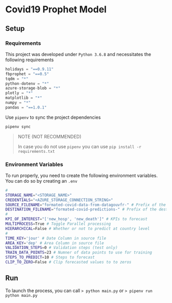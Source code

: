 # Covid19 Prophet Model

## Setup
### Requirements
This project was developed under `Python 3.6.8` and necessitates the following requirements
```python
holidays = "==0.9.11"
fbprophet = "==0.5"
tqdm = "*"
python-dotenv = "*"
azure-storage-blob = "*"
plotly = "*"
matplotlib = "*"
numpy = "*"
pandas = "==1.0.1"
```

Use `pipenv` to sync the project dependencies
```bash
pipenv sync
```
> NOTE (NOT RECOMMENDED)
> 
> In case you do not use `pipenv` you can use `pip install -r requirements.txt`


### Environment Variables
To run properly, you need to create the following environment variables. You can do so by creating an `.env`

```bash
# 
STORAGE_NAME="<STORAGE_NAME>"
CREDENTIALS="<AZURE_STORAGE_CONNECTION_STRING>"
SOURCE_FILENAME="formated-covid-data-from-datagouvfr-" # Prefix of the source file
DESTINATION_FILENAME="formated-covid-predictions-" # Prefix of the destination file
# 
KPI_OF_INTEREST="['new_hosp', 'new_death']" # KPIs to forecast
MULTIPROCESS=True # Toggle Parallel processing
HIERARCHICAL=False # Whether or not to predict at country level
# 
TIME_KEY='jour' # Date Column in source file
AREA_KEY='dep' # Area Column in source file
VALIDATION_STEPS=0 # Validation steps (test only)
TRAIN_DATA_POINTS=23 # Numner of data points to use for training
STEPS_TO_PREDICT=10 # Steps to forecast
CLIP_TO_ZERO=False # Clip forecasted values to to zeros
```

## Run
To launch the process, you can call `> python main.py` or `> pipenv run python main.py`